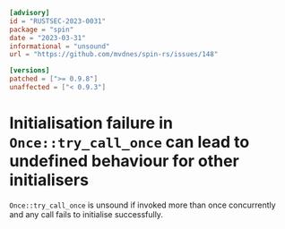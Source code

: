 ```toml
[advisory]
id = "RUSTSEC-2023-0031"
package = "spin"
date = "2023-03-31"
informational = "unsound"
url = "https://github.com/mvdnes/spin-rs/issues/148"

[versions]
patched = [">= 0.9.8"]
unaffected = ["< 0.9.3"]
```

# Initialisation failure in `Once::try_call_once` can lead to undefined behaviour for other initialisers

`Once::try_call_once` is unsound if invoked more than once concurrently and any call fails to initialise successfully.
